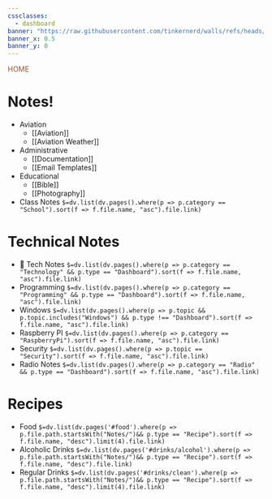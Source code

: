 ```yaml
---
cssclasses:
  - dashboard
banner: "https://raw.githubusercontent.com/tinkernerd/walls/refs/heads/main/evangelion/a_drawing_of_a_machine.jpg"
banner_x: 0.5
banner_y: 0
---
```

<div class="title" style="color:Sienna">HOME</div>

# Notes!
- Aviation
	- [[Aviation]]
	- [[Aviation Weather]]
- Administrative
	-  [[Documentation]]
	- [[Email Templates]]
- Educational
	- [[Bible]]
	- [[Photography]]
- Class Notes
`$=dv.list(dv.pages().where(p => p.category == "School").sort(f => f.file.name, "asc").file.link)`
# Technical Notes
- 📂 Tech Notes
`$=dv.list(dv.pages().where(p => p.category == "Technology" && p.type == "Dashboard").sort(f => f.file.name, "asc").file.link)`
- Programming
`$=dv.list(dv.pages().where(p => p.category == "Programming" && p.type == "Dashboard").sort(f => f.file.name, "asc").file.link)`
 - Windows
`$=dv.list(dv.pages().where(p => p.topic && p.topic.includes("Windows") && p.type !== "Dashboard").sort(f => f.file.name, "asc").file.link)`
- Raspberry PI
 `$=dv.list(dv.pages().where(p => p.category == "RaspberryPi").sort(f => f.file.name, "asc").file.link)`
- Security
`$=dv.list(dv.pages().where(p => p.topic == "Security").sort(f => f.file.name, "asc").file.link)`
- Radio Notes
`$=dv.list(dv.pages().where(p => p.category == "Radio" && p.type == "Dashboard").sort(f => f.file.name, "asc").file.link)`
# Recipes
- Food
`$=dv.list(dv.pages('#food').where(p => p.file.path.startsWith("Notes/")&& p.type == "Recipe").sort(f => f.file.name, "desc").limit(4).file.link)`
- Alcoholic Drinks
`$=dv.list(dv.pages('#drinks/alcohol').where(p => p.file.path.startsWith("Notes/")&& p.type == "Recipe").sort(f => f.file.name, "desc").file.link)`
- Regular Drinks
`$=dv.list(dv.pages('#drinks/clean').where(p => p.file.path.startsWith("Notes/")&& p.type == "Recipe").sort(f => f.file.name, "desc").limit(4).file.link)`

